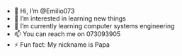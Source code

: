 - 👋 Hi, I’m @Emilio073
- 👀 I’m interested in learning new things
- 🌱 I’m currently learning computer systems engineering 
- 📫 You can reach me on 073093905
- ⚡ Fun fact: My nickname is Papa

<!---
Emilio073/Emilio073 is a ✨ special ✨ repository because its `README.md` (this file) appears on your GitHub profile.
You can click the Preview link to take a look at your changes.
--->
